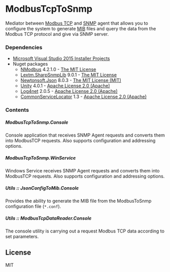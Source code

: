 # ModbusTcpToSnmp
Mediator between [Modbus TCP](https://en.wikipedia.org/wiki/Modbus) and [SNMP](https://en.wikipedia.org/wiki/Simple_Network_Management_Protocol) agent that allows you to configure the system to generate [MIB](https://en.wikipedia.org/wiki/Management_information_base) files and query the data from the Modbus TCP protocol and give via SNMP server.

### Dependencies
  - [Microsoft Visual Studio 2015 Installer Projects](https://visualstudiogallery.msdn.microsoft.com/f1cc3f3e-c300-40a7-8797-c509fb8933b9)
- Nuget packages
    -  [NModbus](https://github.com/NModbus4/NModbus4) 4.2.1.0 - [The MIT License](https://github.com/NModbus4/NModbus4/blob/portable-3.0/LICENSE.txt)
    -  [Lextm.SharpSnmpLib](https://sharpsnmplib.codeplex.com/) 9.0.1 - [The MIT License](https://sharpsnmplib.codeplex.com/license)
    -  [Newtonsoft.Json](http://www.newtonsoft.com/json) 8.0.3 - [The MIT License (MIT)](https://github.com/JamesNK/Newtonsoft.Json/blob/master/LICENSE.md)
    -  [Unity](https://unity.codeplex.com/) 4.0.1 - [Apache License 2.0 (Apache)](https://unity.codeplex.com/license)
    -  [Log4net](https://logging.apache.org/log4net/) 2.0.5 - [Apache License 2.0 (Apache)](https://logging.apache.org/log4net/license.html)
    -  [CommonServiceLocator](https://commonservicelocator.codeplex.com/) 1.3 - [Apache License 2.0 (Apache)](https://logging.apache.org/log4net/license.html)

### Contents
##### ModbusTcpToSnmp.Console
Console application that receives SNMP Agent requests and converts them into ModbusTCP requests. Also supports configuration and addressing options.

##### ModbusTcpToSnmp.WinService
Windows Service receives SNMP Agent requests and converts them into ModbusTCP requests. Also supports configuration and addressing options.
##### Utils :: JsonConfigToMib.Console
Provides the ability to generate the MIB file from the ModbusToSnmp configuration file (`*.conf`).

##### Utils :: ModbusTcpDataReader.Console
The console utility is carrying out a request Modbus TCP data according to set parameters.

License
---
MIT